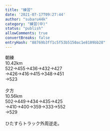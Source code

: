 ```yaml
---
title: "練習"
date: '2021-07-17T09:27:44'
author: "subaru44k"
category: "練習(中)"
status: "publish"
allowComments: true
convertBreaks: false
entryHash: "88769b3ff1c5f53b5150ac1e8109bb28"
---
```

朝練<br>
10.42km<br>
522→455→436→432→427<br>
→426→416→415→348→451<br>
→523<br>
<br>
夕方<br>
10.56km<br>
502→449→434→435→425<br>
→410→400→359→333→552<br>
→529<br>
<br>
ひたすらトラック外周逆走。
